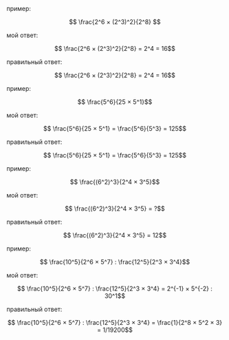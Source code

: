 пример:

$$ \frac{2^6 × (2^3)^2}{2^8} $$

мой ответ:

$$ \frac{2^6 × (2^3)^2}{2^8} = 2^4 = 16$$

правильный ответ:

$$ \frac{2^6 × (2^3)^2}{2^8} = 2^4 = 16$$

пример:

$$ \frac{5^6}{25 × 5^1}$$

мой ответ:

$$ \frac{5^6}{25 × 5^1} = \frac{5^6}{5^3} = 125$$

правильный ответ:

$$ \frac{5^6}{25 × 5^1} = \frac{5^6}{5^3} = 125$$

пример:

$$ \frac{(6^2)^3}{2^4 × 3^5}$$

мой ответ:

$$ \frac{(6^2)^3}{2^4 × 3^5} = ?$$

правильный ответ:

$$ \frac{(6^2)^3}{2^4 × 3^5} = 12$$

пример:

$$ \frac{10^5}{2^6 × 5^7} : \frac{12^5}{2^3 × 3^4}$$

мой ответ:

$$ \frac{10^5}{2^6 × 5^7} : \frac{12^5}{2^3 × 3^4} = 2^{-1} × 5^{-2} : 30^1$$

правильный ответ:

$$ \frac{10^5}{2^6 × 5^7} : \frac{12^5}{2^3 × 3^4} = \frac{1}{2^8 × 5^2 × 3} = 1/19200$$
